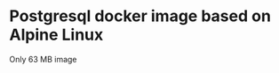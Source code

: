 Postgresql docker image based on Alpine Linux
=============================================
Only 63 MB image